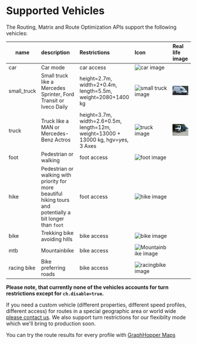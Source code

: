 # Supported Vehicles

The Routing, Matrix and Route Optimization APIs support the following vehicles:

name       | description           | Restrictions              | Icon                                                     |  Real life image
-----------|:----------------------|:--------------------------|:---------------------------------------------------------|:--------------------
car        | Car mode              | car access                | ![car image](https://graphhopper.com/maps/img/car.png)   | 
small_truck| Small truck like a Mercedes Sprinter, Ford Transit or Iveco Daily | height=2.7m, width=2+0.4m, length=5.5m, weight=2080+1400 kg | ![small truck image](https://graphhopper.com/maps/img/small_truck.png)   |  ![small truck image](./img/profile-small_truck1.jpg)
truck      | Truck like a MAN or Mercedes-Benz Actros | height=3.7m, width=2.6+0.5m, length=12m, weight=13000 + 13000 kg, hgv=yes, 3 Axes | ![truck image](https://graphhopper.com/maps/img/truck.png)| ![truck](./img/profile-truck2.jpg)
foot       | Pedestrian or walking | foot access         | ![foot image](https://graphhopper.com/maps/img/foot.png)       |
hike       | Pedestrian or walking with priority for more beautiful hiking tours and potentially a bit longer than `foot`  | foot access         | ![hike image](https://graphhopper.com/maps/img/hike.png)       |
bike       | Trekking bike avoiding hills | bike access  | ![bike image](https://graphhopper.com/maps/img/bike.png)       |
mtb        | Mountainbike          | bike access         | ![Mountainbike image](https://graphhopper.com/maps/img/mtb.png)|
racing bike| Bike preferring roads | bike access         | ![racingbike image](https://graphhopper.com/maps/img/racingbike.png)|

<!-- MAN https://de.wikipedia.org/wiki/Datei:MAN_TGS_26.480_dump_truck.JPG 
     MAN https://de.wikipedia.org/wiki/Lastkraftwagen#/media/File:MAN_M2000_Pritschenwagen.jpg 
     coach https://commons.wikimedia.org/wiki/File:MAZ-251-Reisebus_in_M%C3%BCnchen_-_Seitenansicht.jpg
-->
**Please note, that currently none of the vehicles accounts for turn restrictions except for `ch.disable=true`.**

If you need a custom vehicle (different properties, different speed profiles, different access) for routes in a special geographic area or world wide [please contact us](https://graphhopper.com/#contact). We also support turn restrictions for our flexibilty mode which we'll bring to production soon.

You can try the route results for every profile with [GraphHopper Maps](https://graphhopper.com/maps/)
